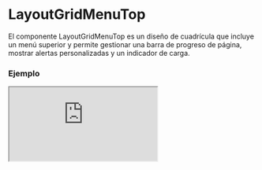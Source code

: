 # LayoutGridMenuTop

El componente LayoutGridMenuTop es un diseño de cuadrícula que incluye un menú superior y permite gestionar una barra de progreso de página, mostrar alertas personalizadas y un indicador de carga.

 

### Ejemplo

<iframe minHeightIframe="30dvh" src="https://fenextjs-component-storybook.vercel.app/iframe.html?args=&id=layout-layoutgridmenutop--index&viewMode=story" />

### Importación

Para importar el componente LayoutGridMenuTop, se puede hacer desde fenextjs

```tsx copy
import { LayoutGridMenuTop } from "fenextjs";
```

### Parámetros

| Parámetro | Tipo | Requerido | Default | Descripcion |
| --------- | ---- | --------- | ------- | ----------- |
| useAlertHook | boolean | no | true | Indica si se debe renderizar el componente de alerta (AlertHook). |
| alertHookProps | AlertHookProps | no | \{\} | Propiedades para el componente AlertHook. |
| loader | boolean | no | false | Indica si la página está en estado de carga, mostrando un indicador de carga. |
| menuTop | ReactNode | no | undefined | Elemento del menú superior dentro del layout. |
| usePageProgress | boolean | no | true | Indica si se debe mostrar la barra de progreso de página. |
| className | string | no | '' | Clase CSS personalizada para el contenedor del layout. |
| classNameLoader | string | no | '' | Clase CSS personalizada para el indicador de carga. |
| classNameChildren | string | no | '' | Clase CSS personalizada para el contenido de los hijos. |
| classNameMenuTop | string | no | '' | Clase CSS personalizada para el menú superior. |

### Funcionalidad de AlertHook

Si 'useAlertHook' está habilitado, el componente de alerta (AlertHook) se renderiza con las propiedades proporcionadas en 'alertHookProps'.


### Storybook

Para ver el storybook del componente lo puede hacer con este [link](https://fenextjs-component-storybook.vercel.app/?path=/story/layout-layoutgridmenutop--index)

### Usos

- Básico

```tsx copy
<LayoutGridMenuTop />
```

- Con menú superior

```tsx copy
<LayoutGridMenuTop menuTop={<div>Menú</div>} />
```

- Con barra de progreso deshabilitada

```tsx copy
<LayoutGridMenuTop usePageProgress={false} />
```

- Con alertas personalizadas

```tsx copy
<LayoutGridMenuTop useAlertHook={true} alertHookProps={{ message: 'Alerta' }} />
```

